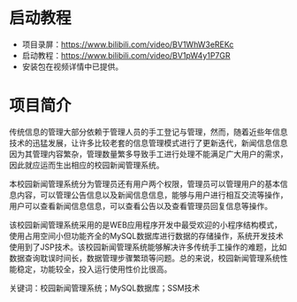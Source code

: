 # 启动教程

- 项目录屏：https://www.bilibili.com/video/BV1WhW3eREKc
- 启动教程：https://www.bilibili.com/video/BV1pW4y1P7GR
- 安装包在视频详情中已提供。

# 项目简介
传统信息的管理大部分依赖于管理人员的手工登记与管理，然而，随着近些年信息技术的迅猛发展，让许多比较老套的信息管理模式进行了更新迭代，新闻信息信息因为其管理内容繁杂，管理数量繁多导致手工进行处理不能满足广大用户的需求，因此就应运而生出相应的校园新闻管理系统。

本校园新闻管理系统分为管理员还有用户两个权限，管理员可以管理用户的基本信息内容，可以管理公告信息以及新闻信息信息，能够与用户进行相互交流等操作，用户可以查看新闻信息信息，可以查看公告以及查看管理员回复信息等操作。

该校园新闻管理系统采用的是WEB应用程序开发中最受欢迎的小程序结构模式，使用占用空间小但功能齐全的MySQL数据库进行数据的存储操作，系统开发技术使用到了JSP技术。该校园新闻管理系统能够解决许多传统手工操作的难题，比如数据查询耽误时间长，数据管理步骤繁琐等问题。总的来说，校园新闻管理系统性能稳定，功能较全，投入运行使用性价比很高。 

关键词：校园新闻管理系统；MySQL数据库；SSM技术

